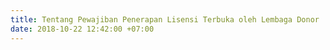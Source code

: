 ```yaml
---
title: Tentang Pewajiban Penerapan Lisensi Terbuka oleh Lembaga Donor
date: 2018-10-22 12:42:00 +07:00
---
```


